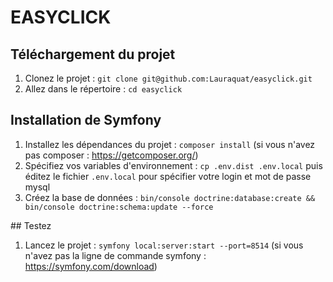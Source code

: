 # EASYCLICK

## Téléchargement du projet

1. Clonez le projet : `git clone git@github.com:Lauraquat/easyclick.git`
2. Allez dans le répertoire : `cd easyclick` 

## Installation de Symfony

1. Installez les dépendances du projet : `composer install` (si vous n'avez pas composer : https://getcomposer.org/)
2. Spécifiez vos variables d'environnement : `cp .env.dist .env.local` puis éditez le fichier `.env.local` pour spécifier votre login et mot de passe mysql
3. Créez la base de données : `bin/console doctrine:database:create && bin/console doctrine:schema:update --force`

## Testez

1. Lancez le projet : `symfony local:server:start --port=8514` (si vous n'avez pas la ligne de commande symfony : https://symfony.com/download)
